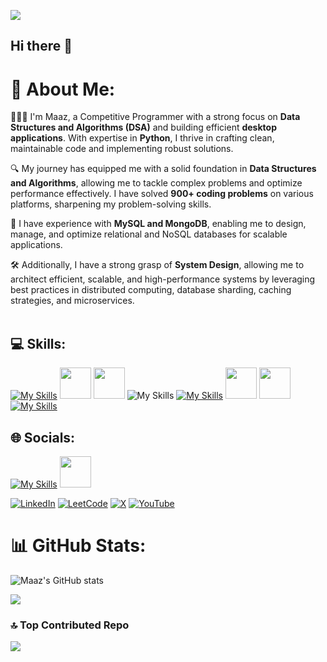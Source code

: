 [![](https://visitcount.itsvg.in/api?id=0maaz-01&icon=1&color=0)](https://visitcount.itsvg.in)
## Hi there 👋

# 💫 About Me:

👨🏻‍💻 I'm Maaz, a Competitive Programmer with a strong focus on **Data Structures and Algorithms (DSA)** and building efficient **desktop applications**. With expertise in **Python**, I thrive in crafting clean, maintainable code and implementing robust solutions.  

🔍 My journey has equipped me with a solid foundation in **Data Structures and Algorithms**, allowing me to tackle complex problems and optimize performance effectively. I have solved **900+ coding problems** on various platforms, sharpening my problem-solving skills.  

💾 I have experience with **MySQL and MongoDB**, enabling me to design, manage, and optimize relational and NoSQL databases for scalable applications.  

🛠️ Additionally, I have a strong grasp of **System Design**, allowing me to architect efficient, scalable, and high-performance systems by leveraging best practices in distributed computing, database sharding, caching strategies, and microservices. <br><br>



## 💻 Skills:
[![My Skills](https://skillicons.dev/icons?i=py)](https://skillicons.dev) <img src="https://github.com/0maaz-01/Alaikoo_PDF_Reader_and_Editor./blob/main/Images/dsa.jpg" width="50" height="50"> <img src="https://github.com/0maaz-01/Alaikoo_PDF_Reader_and_Editor./blob/main/Images/System%20Design.png" width="50" height="50"> ![My Skills](https://skillicons.dev/icons?i=js,html,css)
[![My Skills](https://skillicons.dev/icons?i=nodejs,figma)](https://skillicons.dev) <img src="https://github.com/0maaz-01/Alaikoo_PDF_Reader_and_Editor./blob/main/Images/Native.png" width="50" height="50"> <img src="https://github.com/0maaz-01/Alaikoo_PDF_Reader_and_Editor./blob/main/Images/React.png" width="50" height="50">[![My Skills](https://skillicons.dev/icons?i=express,mongodb,nextjs,fastapi,vercel,git,github,anaconda,opencv,vscode)](https://skillicons.dev)

## 🌐 Socials:
[![My Skills](https://skillicons.dev/icons?i=linkedin,gmail,instagram)](https://skillicons.dev)
<a href = "https://leetcode.com/u/_maaz_1/">
  <img src="https://github.com/0maaz-01/Alaikoo_PDF_Reader_and_Editor./blob/main/Images/New%20folder%20(2)/LeetCode.png" width="50" height="50">
</a>

[![LinkedIn](https://github.com/0maaz01/Alaikoo_PDF_Reader_and_Editor./blob/main/Images/New%20folder%20(2)/LeetCode.png)](https://linkedin.com/in/mohammed-maaz-rayeen-b914a4303)
[![LeetCode](https://img.shields.io/badge/LeetCode-000000?style=for-the-badge&logo=LeetCode&logoColor=#d16c06)](https://leetcode.com/u/_maaz_1/)
 [![X](https://img.shields.io/badge/X-black.svg?logo=X&logoColor=white)](https://x.com/@1_maaz_1) [![YouTube](https://img.shields.io/badge/YouTube-%23FF0000.svg?logo=YouTube&logoColor=white)](https://www.youtube.com/@TheUltimateCoder-g2q) 



# 📊 GitHub Stats:
![Maaz's GitHub stats](https://github-readme-stats.vercel.app/api?username=0maaz-01&show_icons=true&theme=radical)

![](https://github-readme-streak-stats.herokuapp.com/?user=0maaz-01&theme=dark&hide_border=false)<br/>

### 🔝 Top Contributed Repo
![](https://github-contributor-stats.vercel.app/api?username=0maaz-01&limit=5&theme=dark&combine_all_yearly_contributions=true)



  
<!-- Proudly created with GPRM ( https://gprm.itsvg.in ) -->



<!--
**0maaz-01/0maaz-01** is a ✨ special_ ✨ repository because its `README.md` (this file) appears on your GitHub profile.

Here are some ideas to get you started:

- 🔭 I’m currently working on ...
- 🌱 I
- 👯 I’m looking to collaborate on ...
- 🤔 I’m looking for help with ...
- 💬 Ask me about ...
- 📫 How to reach me: ...
- 😄 Pronouns: ...
- ⚡ Fun fact: ...
-->
